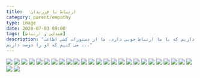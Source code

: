 ```yaml
---
title:   ارتباط با فرزندان
category: parent/empathy
type: image
date: 2020-07-03 09:00
tags: [همدلی , ارتباط]
description: "بطور معمول ما، كسى را دوست داريم كه با ما ارتباط خوبى دارد، ما از دستورات كسى اطاعت 
مى‏ كنيم كه او را دوست داريم ..."
---
```


![](../../static/images/comunication-with-children-1.png)
![](../../static/images/comunication-with-children-2.png)
![](../../static/images/comunication-with-children-3.png)
![](../../static/images/comunication-with-children-4.png)
![](../../static/images/comunication-with-children-5.png)
![](../../static/images/comunication-with-children-6.png)
![](../../static/images/comunication-with-children-7.png)
![](../../static/images/comunication-with-children-8.png)
![](../../static/images/comunication-with-children-9.png)
![](../../static/images/comunication-with-children-10.png)
![](../../static/images/comunication-with-children-11.png)
![](../../static/images/comunication-with-children-12.png)
![](../../static/images/comunication-with-children-13.png)
![](../../static/images/comunication-with-children-14.png)
![](../../static/images/comunication-with-children-15.png)
![](../../static/images/comunication-with-children-16.png)
![](../../static/images/comunication-with-children-17.png)
![](../../static/images/comunication-with-children-18.png)
![](../../static/images/comunication-with-children-19.png)
![](../../static/images/comunication-with-children-20.png)
![](../../static/images/comunication-with-children-21.png)
![](../../static/images/comunication-with-children-22.png)
![](../../static/images/comunication-with-children-23.png)
![](../../static/images/comunication-with-children-24.png)
![](../../static/images/comunication-with-children-25.png)
![](../../static/images/comunication-with-children-26.png)
![](../../static/images/comunication-with-children-27.png)
